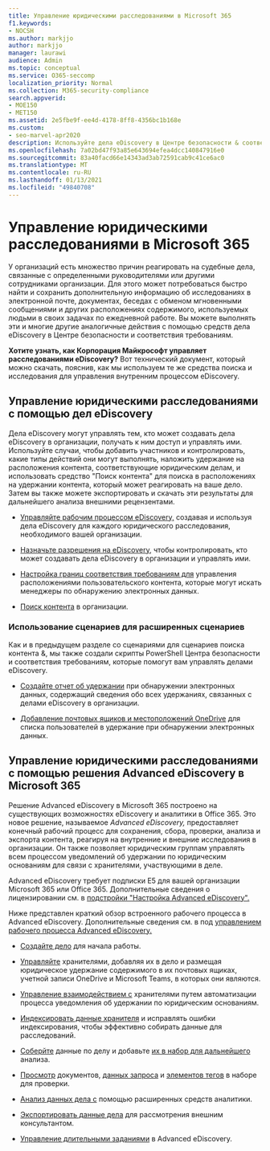 ```yaml
---
title: Управление юридическими расследованиями в Microsoft 365
f1.keywords:
- NOCSH
ms.author: markjjo
author: markjjo
manager: laurawi
audience: Admin
ms.topic: conceptual
ms.service: O365-seccomp
localization_priority: Normal
ms.collection: M365-security-compliance
search.appverid:
- MOE150
- MET150
ms.assetid: 2e5fbe9f-ee4d-4178-8ff8-4356bc1b168e
ms.custom:
- seo-marvel-apr2020
description: Используйте дела eDiscovery в Центре безопасности & соответствия требованиям в Office 365 для управления юридическим расследованием вашей организации.
ms.openlocfilehash: 7a02bd47f93a85e643694efea4dcc140847916e0
ms.sourcegitcommit: 83a40facd66e14343ad3ab72591cab9c41ce6ac0
ms.translationtype: MT
ms.contentlocale: ru-RU
ms.lasthandoff: 01/13/2021
ms.locfileid: "49840708"
---
```

# <a name="manage-legal-investigations-in-microsoft-365"></a>Управление юридическими расследованиями в Microsoft 365

У организаций есть множество причин реагировать на судебные дела, связанные с определенными руководителями или другими сотрудниками организации. Для этого может потребоваться быстро найти и сохранить дополнительную информацию об исследованиях в электронной почте, документах, беседах с обменом мгновенными сообщениями и других расположениях содержимого, используемых людьми в своих задачах по ежедневной работе. Вы можете выполнять эти и многие другие аналогичные действия с помощью средств дела eDiscovery в Центре безопасности и соответствия требованиям.
  
**Хотите узнать, как Корпорация Майкрософт управляет расследованиями eDiscovery?** Вот технический [](https://go.microsoft.com/fwlink/?linkid=852161) документ, который можно скачать, пояснив, как мы используем те же средства поиска и исследования для управления внутренним процессом eDiscovery.

## <a name="manage-legal-investigations-with-ediscovery-cases"></a>Управление юридическими расследованиями с помощью дел eDiscovery

Дела eDiscovery могут управлять тем, кто может создавать дела eDiscovery в организации, получать к ним доступ и управлять ими. Используйте случаи, чтобы добавить участников и контролировать, какие типы действий они могут выполнять, наложить удержание на расположения контента, соответствующие юридическим делам, и использовать средство "Поиск контента" для поиска в расположениях на удержании контента, который может реагировать на ваше дело. Затем вы также можете экспортировать и скачать эти результаты для дальнейшего анализа внешними рецензентами.
  
- [Управляйте рабочим процессом eDiscovery,](ediscovery-cases.md) создавая и используя дела eDiscovery для каждого юридического расследования, необходимого вашей организации.

- [Назначьте разрешения на eDiscovery,](assign-ediscovery-permissions.md) чтобы контролировать, кто может создавать дела eDiscovery в организации и управлять ими.

- [Настройка границ соответствия требованиям для](set-up-compliance-boundaries.md) управления расположениями пользовательского контента, которые могут искать менеджеры по обнаружению электронных данных.

- [Поиск контента](search-for-content.md) в организации.

### <a name="use-scripts-for-advanced-scenarios"></a>Использование сценариев для расширенных сценариев

Как и в предыдущем разделе со сценариями для сценариев поиска контента &, мы также создали скрипты PowerShell Центра безопасности и соответствия требованиям, которые помогут вам управлять делами eDiscovery.
  
- [Создайте отчет об удержании](create-a-report-on-holds-in-ediscovery-cases.md) при обнаружении электронных данных, содержащий сведения обо всех удержаниях, связанных с делами eDiscovery в организации.

- [Добавление почтовых ящиков и местоположений OneDrive](use-a-script-to-add-users-to-a-hold-in-ediscovery.md) для списка пользователей в удержание при обнаружении электронных данных.
  
## <a name="manage-legal-investigations-with-the-advanced-ediscovery-solution-in-microsoft-365"></a>Управление юридическими расследованиями с помощью решения Advanced eDiscovery в Microsoft 365

Решение Advanced eDiscovery в Microsoft 365 построено на существующих возможностях eDiscovery и аналитики в Office 365. Это новое решение, называемое *Advanced eDiscovery,* предоставляет конечный рабочий процесс для сохранения, сбора, проверки, анализа и экспорта контента, реагируя на внутренние и внешние исследования в организации. Он также позволяет юридическим группам управлять всем процессом уведомлений об удержании по юридическим основаниям для связи с хранителями, участвующими в деле.

Advanced eDiscovery требует подписки E5 для вашей организации Microsoft 365 или Office 365. Дополнительные сведения о лицензировании см. в [подстройки "Настройка Advanced eDiscovery".](get-started-with-advanced-ediscovery.md#step-1-verify-and-assign-appropriate-licenses)

Ниже представлен краткий обзор встроенного рабочего процесса в Advanced eDiscovery. Дополнительные сведения см. в под [управлением рабочего процесса Advanced eDiscovery.](create-and-manage-advanced-ediscoveryv2-case.md#manage-the-workflow)

- [Создайте дело](create-and-manage-advanced-ediscoveryv2-case.md#create-a-case) для начала работы.

- [Управляйте](managing-custodians.md) хранителями, добавляя их в дело и размещая юридическое удержание содержимого в их почтовых ящиках, учетной записи OneDrive и Microsoft Teams, в которых они являются.

- [Управление взаимодействием с](managing-custodian-communications.md) хранителями путем автоматизации процесса уведомления об удержании по юридическим основаниям.

- [Индексировать данные хранителя](processing-data-for-case.md) и исправлять ошибки индексирования, чтобы эффективно собирать данные для расследований.

- [Соберйте](collecting-data-for-ediscovery.md) данные по делу и добавьте [их в набор для дальнейшего](collecting-data-for-ediscovery.md#add-search-results-to-a-review-set) анализа.

- [Просмотр](view-documents-in-review-set.md) документов, [данных запроса](review-set-search.md) и [элементов тегов](tagging-documents.md) в наборе для проверки.

- [Анализ данных дела с](analyzing-data-in-review-set.md) помощью расширенных средств аналитики.

- [Экспортировать данные дела](exporting-data-ediscover20.md) для рассмотрения внешним консультантом.

- [Управление длительными заданиями](managing-jobs-ediscovery20.md) в Advanced eDiscovery.
